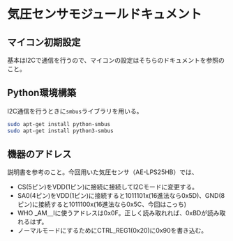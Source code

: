 # 気圧センサモジュールドキュメント

## マイコン初期設定
基本はI2Cで通信を行うので、マイコンの設定はそちらのドキュメントを参照のこと。

## Python環境構築
I2C通信を行うときに`smbus`ライブラリを用いる。
```bash
sudo apt-get install python-smbus
sudo apt-get install python3-smbus
```
##  機器のアドレス
説明書を参考のこと。今回用いた気圧センサ（AE-LPS25HB）では、  
- CS(5ピン)をVDD(1ピン)に接続に接続してI2Cモードに変更する。
- SA0(4ピン)をVDD(1ピン)に接続すると1011101x(16進法なら0x5D)、GND(8ピン)に接続すると1011100x(16進法なら0x5C、今回はこっち)
- WHO _AM＿Iに使うアドレスは0x0F。正しく読み取れれば、0xBDが読み取れるはず。
- ノーマルモードにするためにCTRL_REG1(0x20)に0x90を書き込む。
